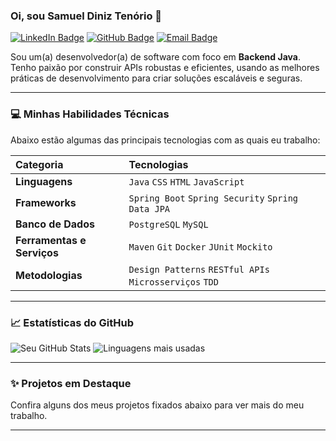 ### Oi, sou Samuel Diniz Tenório 👋

[![LinkedIn Badge](https://img.shields.io/badge/-LinkedIn-blue?style=flat-square&logo=Linkedin&logoColor=white&link=https://www.linkedin.com/in/seu-usuario/)](https://www.linkedin.com/in/samuel-diniz-ten%C3%B3rio-923533298/)
[![GitHub Badge](https://img.shields.io/badge/-GitHub-181717?style=flat-square&logo=Github&logoColor=white&link=https://github.com/seu-usuario)](https://github.com/SamuelDinizTenorio)
[![Email Badge](https://img.shields.io/badge/-Email-c14438?style=flat-square&logo=Gmail&logoColor=white&link=mailto:seu-email@example.com)](mailto:samueldinizcti@outlook.com)

Sou um(a) desenvolvedor(a) de software com foco em **Backend Java**. Tenho paixão por construir APIs robustas e eficientes, usando as melhores práticas de desenvolvimento para criar soluções escaláveis e seguras.

---

### 💻 Minhas Habilidades Técnicas

Abaixo estão algumas das principais tecnologias com as quais eu trabalho:

| Categoria | Tecnologias |
| :--- | :--- |
| **Linguagens** | `Java` `CSS` `HTML` `JavaScript` |
| **Frameworks** | `Spring Boot` `Spring Security` `Spring Data JPA` |
| **Banco de Dados** | `PostgreSQL` `MySQL` |
| **Ferramentas e Serviços**| `Maven` `Git` `Docker` `JUnit` `Mockito` |
| **Metodologias** | `Design Patterns` `RESTful APIs` `Microsserviços` `TDD` |

---

### 📈 Estatísticas do GitHub

![Seu GitHub Stats](https://github-readme-stats.vercel.app/api?username=seu-usuario&show_icons=true&theme=onedark&hide_border=true&include_all_commits=true)
![Linguagens mais usadas](https://github-readme-stats.vercel.app/api/top-langs/?username=seu-usuario&layout=compact&theme=onedark&hide_border=true)

---

### ✨ Projetos em Destaque

Confira alguns dos meus projetos fixados abaixo para ver mais do meu trabalho.

---
